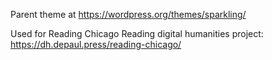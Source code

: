 Parent theme at https://wordpress.org/themes/sparkling/

Used for Reading Chicago Reading digital humanities project: https://dh.depaul.press/reading-chicago/
